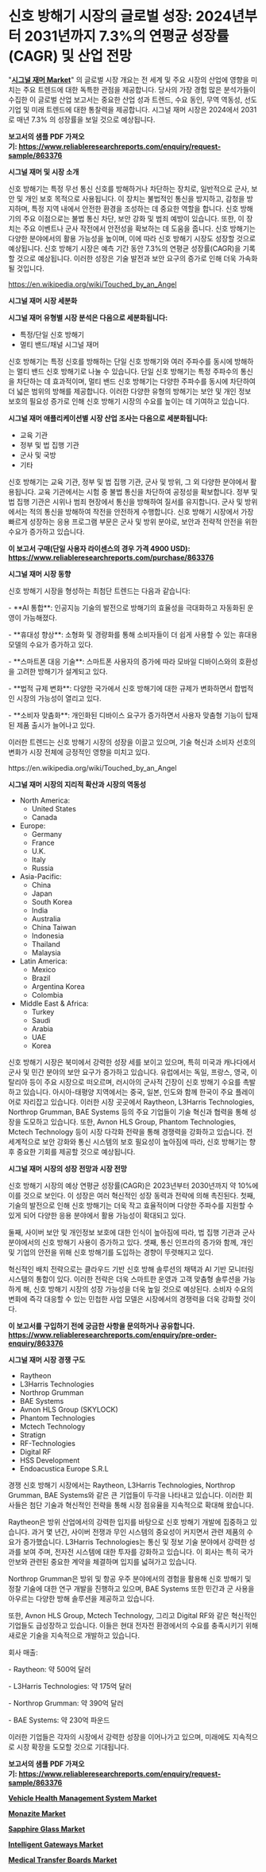 <p><h1>신호 방해기 시장의 글로벌 성장: 2024년부터 2031년까지 7.3%의 연평균 성장률(CAGR) 및 산업 전망</h1></p><p>"<strong><a href="https://www.reliableresearchreports.com/signal-jammer-r863376?utm_campaign=105&utm_medium=7&utm_source=Github&utm_content=ia&utm_term=24112024&utm_id=signal-jammer">시그널 재머 Market</a></strong>" 의 글로벌 시장 개요는 전 세계 및 주요 시장의 산업에 영향을 미치는 주요 트렌드에 대한 독특한 관점을 제공합니다. 당사의 가장 경험 많은 분석가들이 수집한 이 글로벌 산업 보고서는 중요한 산업 성과 트렌드, 수요 동인, 무역 역동성, 선도 기업 및 미래 트렌드에 대한 통찰력을 제공합니다. 시그널 재머 시장은 2024에서 2031로 매년 7.3% 의 성장률을 보일 것으로 예상됩니다.&nbsp;</p>
<p><strong>보고서의 샘플 PDF 가져오기:&nbsp;<a href="https://www.reliableresearchreports.com/enquiry/request-sample/863376?utm_campaign=105&utm_medium=7&utm_source=Github&utm_content=ia&utm_term=24112024&utm_id=signal-jammer">https://www.reliableresearchreports.com/enquiry/request-sample/863376</a></strong></p>
<p><strong>시그널 재머 및 시장 소개</strong></p>
<p><p>신호 방해기는 특정 무선 통신 신호를 방해하거나 차단하는 장치로, 일반적으로 군사, 보안 및 개인 보호 목적으로 사용됩니다. 이 장치는 불법적인 통신을 방지하고, 감청을 방지하며, 특정 지역 내에서 안전한 환경을 조성하는 데 중요한 역할을 합니다. 신호 방해기의 주요 이점으로는 불법 통신 차단, 보안 강화 및 범죄 예방이 있습니다. 또한, 이 장치는 주요 이벤트나 군사 작전에서 안전성을 확보하는 데 도움을 줍니다. 신호 방해기는 다양한 분야에서의 활용 가능성을 높이며, 이에 따라 신호 방해기 시장도 성장할 것으로 예상됩니다. 신호 방해기 시장은 예측 기간 동안 7.3%의 연평균 성장률(CAGR)을 기록할 것으로 예상됩니다. 이러한 성장은 기술 발전과 보안 요구의 증가로 인해 더욱 가속화될 것입니다.</p></p>
<p><a href="https://en.wikipedia.org/wiki/Touched_by_an_Angel?utm_campaign=105&utm_medium=7&utm_source=Github&utm_content=ia&utm_term=24112024&utm_id=signal-jammer">https://en.wikipedia.org/wiki/Touched_by_an_Angel</a></p>
<p><strong>시그널 재머 시장 세분화</strong></p>
<p><strong>시그널 재머 유형별 시장 분석은 다음으로 세분화됩니다:</strong></p>
<p><ul><li>특정/단일 신호 방해기</li><li>멀티 밴드/채널 시그널 재머</li></ul></p>
<p><p>신호 방해기는 특정 신호를 방해하는 단일 신호 방해기와 여러 주파수를 동시에 방해하는 멀티 밴드 신호 방해기로 나눌 수 있습니다. 단일 신호 방해기는 특정 주파수의 통신을 차단하는 데 효과적이며, 멀티 밴드 신호 방해기는 다양한 주파수를 동시에 차단하여 더 넓은 범위의 방해를 제공합니다. 이러한 다양한 유형의 방해기는 보안 및 개인 정보 보호의 필요성 증가로 인해 신호 방해기 시장의 수요를 높이는 데 기여하고 있습니다.</p></p>
<p><strong>시그널 재머 애플리케이션별 시장 산업 조사는 다음으로 세분화됩니다:</strong></p>
<p><ul><li>교육 기관</li><li>정부 및 법 집행 기관</li><li>군사 및 국방</li><li>기타</li></ul></p>
<p><p>신호 방해기는 교육 기관, 정부 및 법 집행 기관, 군사 및 방위, 그 외 다양한 분야에서 활용됩니다. 교육 기관에서는 시험 중 불법 통신을 차단하여 공정성을 확보합니다. 정부 및 법 집행 기관은 시위나 범죄 현장에서 통신을 방해하여 질서를 유지합니다. 군사 및 방위에서는 적의 통신을 방해하여 작전을 안전하게 수행합니다. 신호 방해기 시장에서 가장 빠르게 성장하는 응용 프로그램 부문은 군사 및 방위 분야로, 보안과 전략적 안전을 위한 수요가 증가하고 있습니다.</p></p>
<p><strong>이 보고서 구매(단일 사용자 라이센스의 경우 가격 4900 USD): <a href="https://www.reliableresearchreports.com/purchase/863376?utm_campaign=105&utm_medium=7&utm_source=Github&utm_content=ia&utm_term=24112024&utm_id=signal-jammer">https://www.reliableresearchreports.com/purchase/863376</a></strong></p>
<p><strong>시그널 재머 시장 동향</strong></p>
<p><p>신호 방해기 시장을 형성하는 최첨단 트렌드는 다음과 같습니다:</p><p>- **AI 통합**: 인공지능 기술의 발전으로 방해기의 효율성을 극대화하고 자동화된 운영이 가능해졌다.</p><p>  </p><p>- **휴대성 향상**: 소형화 및 경량화를 통해 소비자들이 더 쉽게 사용할 수 있는 휴대용 모델의 수요가 증가하고 있다.</p><p>  </p><p>- **스마트폰 대응 기술**: 스마트폰 사용자의 증가에 따라 모바일 디바이스와의 호환성을 고려한 방해기가 설계되고 있다.</p><p>  </p><p>- **법적 규제 변화**: 다양한 국가에서 신호 방해기에 대한 규제가 변화하면서 합법적인 시장의 가능성이 열리고 있다.</p><p>  </p><p>- **소비자 맞춤화**: 개인화된 디바이스 요구가 증가하면서 사용자 맞춤형 기능이 탑재된 제품 출시가 늘어나고 있다.</p><p>이러한 트렌드는 신호 방해기 시장의 성장을 이끌고 있으며, 기술 혁신과 소비자 선호의 변화가 시장 전체에 긍정적인 영향을 미치고 있다.</p></p>
<p>https://en.wikipedia.org/wiki/Touched_by_an_Angel</p>
<p><strong>시그널 재머 시장의 지리적 확산과 시장의 역동성</strong></p>
<p><ul>
    <li>
        North America:
        <ul>
            <li>United States</li>
            <li>Canada</li>
        </ul>
    </li>
    <li>
        Europe:
        <ul>
            <li>Germany</li>
            <li>France</li>
            <li>U.K.</li>
            <li>Italy</li>
            <li>Russia</li>
        </ul>
    </li>
    <li>
        Asia-Pacific:
        <ul>
            <li>China</li>
            <li>Japan</li>
            <li>South Korea</li>
            <li>India</li>
            <li>Australia</li>
            <li>China Taiwan</li>
            <li>Indonesia</li>
            <li>Thailand</li>
            <li>Malaysia</li>
        </ul>
    </li>
    <li>
        Latin America:
        <ul>
            <li>Mexico</li>
            <li>Brazil</li>
            <li>Argentina Korea</li>
            <li>Colombia</li>
        </ul>
    </li>
    <li>
        Middle East & Africa:
        <ul>
            <li>Turkey</li>
            <li>Saudi</li>
            <li>Arabia</li>
            <li>UAE</li>
            <li>Korea</li>
        </ul>
    </li>
    </ul></p>
<p><p>신호 방해기 시장은 북미에서 강력한 성장 세를 보이고 있으며, 특히 미국과 캐나다에서 군사 및 민간 분야의 보안 요구가 증가하고 있습니다. 유럽에서는 독일, 프랑스, 영국, 이탈리아 등이 주요 시장으로 떠오르며, 러시아의 군사적 긴장이 신호 방해기 수요를 촉발하고 있습니다. 아시아-태평양 지역에서는 중국, 일본, 인도와 함께 한국이 주요 플레이어로 자리잡고 있습니다. 이러한 시장 곳곳에서 Raytheon, L3Harris Technologies, Northrop Grumman, BAE Systems 등의 주요 기업들이 기술 혁신과 협력을 통해 성장을 도모하고 있습니다. 또한, Avnon HLS Group, Phantom Technologies, Mctech Technology 등이 시장 다각화 전략을 통해 경쟁력을 강화하고 있습니다. 전 세계적으로 보안 강화와 통신 시스템의 보호 필요성이 높아짐에 따라, 신호 방해기는 향후 중요한 기회를 제공할 것으로 예상됩니다.</p></p>
<p><strong>시그널 재머 시장의 성장 전망과 시장 전망</strong></p>
<p><p>신호 방해기 시장의 예상 연평균 성장률(CAGR)은 2023년부터 2030년까지 약 10%에 이를 것으로 보인다. 이 성장은 여러 혁신적인 성장 동력과 전략에 의해 촉진된다. 첫째, 기술의 발전으로 인해 신호 방해기는 더욱 작고 효율적이며 다양한 주파수를 지원할 수 있게 되어 다양한 응용 분야에서 활용 가능성이 확대되고 있다. </p><p>둘째, 사이버 보안 및 개인정보 보호에 대한 인식이 높아짐에 따라, 법 집행 기관과 군사 분야에서의 신호 방해기 사용이 증가하고 있다. 셋째, 통신 인프라의 증가와 함께, 개인 및 기업의 안전을 위해 신호 방해기를 도입하는 경향이 뚜렷해지고 있다.</p><p>혁신적인 배치 전략으로는 클라우드 기반 신호 방해 솔루션의 채택과 AI 기반 모니터링 시스템의 통합이 있다. 이러한 전략은 더욱 스마트한 운영과 고객 맞춤형 솔루션을 가능하게 해, 신호 방해기 시장의 성장 가능성을 더욱 높일 것으로 예상된다. 소비자 수요의 변화에 즉각 대응할 수 있는 민첩한 사업 모델은 시장에서의 경쟁력을 더욱 강화할 것이다.</p></p>
<p><strong>이 보고서를 구입하기 전에 궁금한 사항을 문의하거나 공유합니다. <a href="https://www.reliableresearchreports.com/enquiry/pre-order-enquiry/863376?utm_campaign=105&utm_medium=7&utm_source=Github&utm_content=ia&utm_term=24112024&utm_id=signal-jammer">https://www.reliableresearchreports.com/enquiry/pre-order-enquiry/863376</a></strong></p>
<p><strong>시그널 재머 시장 경쟁 구도</strong></p>
<p><ul><li>Raytheon</li><li>L3Harris Technologies</li><li>Northrop Grumman</li><li>BAE Systems</li><li>Avnon HLS Group (SKYLOCK)</li><li>Phantom Technologies</li><li>Mctech Technology</li><li>Stratign</li><li>RF-Technologies</li><li>Digital RF</li><li>HSS Development</li><li>Endoacustica Europe S.R.L</li></ul></p>
<p><p>경쟁 신호 방해기 시장에서는 Raytheon, L3Harris Technologies, Northrop Grumman, BAE Systems와 같은 큰 기업들이 두각을 나타내고 있습니다. 이러한 회사들은 첨단 기술과 혁신적인 전략을 통해 시장 점유율을 지속적으로 확대해 왔습니다.</p><p>Raytheon은 방위 산업에서의 강력한 입지를 바탕으로 신호 방해기 개발에 집중하고 있습니다. 과거 몇 년간, 사이버 전쟁과 무인 시스템의 중요성이 커지면서 관련 제품의 수요가 증가했습니다. L3Harris Technologies는 통신 및 정보 기술 분야에서 강력한 성과를 보여 주며, 전자전 시스템에 대한 투자를 강화하고 있습니다. 이 회사는 특히 국가 안보와 관련된 중요한 계약을 체결하며 입지를 넓혀가고 있습니다.</p><p>Northrop Grumman은 방위 및 항공 우주 분야에서의 경험을 활용해 신호 방해기 및 정찰 기술에 대한 연구 개발을 진행하고 있으며, BAE Systems 또한 민간과 군 사용을 아우르는 다양한 방해 솔루션을 제공하고 있습니다.</p><p>또한, Avnon HLS Group, Mctech Technology, 그리고 Digital RF와 같은 혁신적인 기업들도 급성장하고 있습니다. 이들은 현대 전자전 환경에서의 수요를 충족시키기 위해 새로운 기술을 지속적으로 개발하고 있습니다.</p><p>회사 매출:</p><p>- Raytheon: 약 500억 달러</p><p>- L3Harris Technologies: 약 175억 달러</p><p>- Northrop Grumman: 약 390억 달러</p><p>- BAE Systems: 약 230억 파운드 </p><p>이러한 기업들은 각자의 시장에서 강력한 성장을 이어나가고 있으며, 미래에도 지속적으로 시장 확장을 도모할 것으로 기대됩니다.</p></p>
<p><strong>보고서의 샘플 PDF 가져오기:&nbsp;<a href="https://www.reliableresearchreports.com/enquiry/request-sample/863376?utm_campaign=105&utm_medium=7&utm_source=Github&utm_content=ia&utm_term=24112024&utm_id=signal-jammer">https://www.reliableresearchreports.com/enquiry/request-sample/863376</a></strong></p>
<p><strong><p><a href="https://issuu.com/reportprime-2/docs/vehicle-health-management-system-ma_dd793f40e4afcc?utm_campaign=105&utm_medium=7&utm_source=Github&utm_content=ia&utm_term=24112024&utm_id=signal-jammer">Vehicle Health Management System Market</a></p><p><a href="https://github.com/NasrinKhan99/Market-Research-Report-List-1/blob/main/monazite-market.md?utm_campaign=105&utm_medium=7&utm_source=Github&utm_content=ia&utm_term=24112024&utm_id=signal-jammer">Monazite Market</a></p><p><a href="https://github.com/dmitriyvo6rog/Market-Research-Report-List-1/blob/main/sapphire-glass-market.md?utm_campaign=105&utm_medium=7&utm_source=Github&utm_content=ia&utm_term=24112024&utm_id=signal-jammer">Sapphire Glass Market</a></p><p><a href="https://issuu.com/reportprime-2/docs/intelligent-gateways-market-size-20_5485f61f878ce7?utm_campaign=105&utm_medium=7&utm_source=Github&utm_content=ia&utm_term=24112024&utm_id=signal-jammer">Intelligent Gateways Market</a></p><p><a href="https://www.linkedin.com/pulse/medical-transfer-boards-market-report-demographics-target-yznke?utm_campaign=105&utm_medium=7&utm_source=Github&utm_content=ia&utm_term=24112024&utm_id=signal-jammer">Medical Transfer Boards Market</a></p></strong></p>
<p></p>